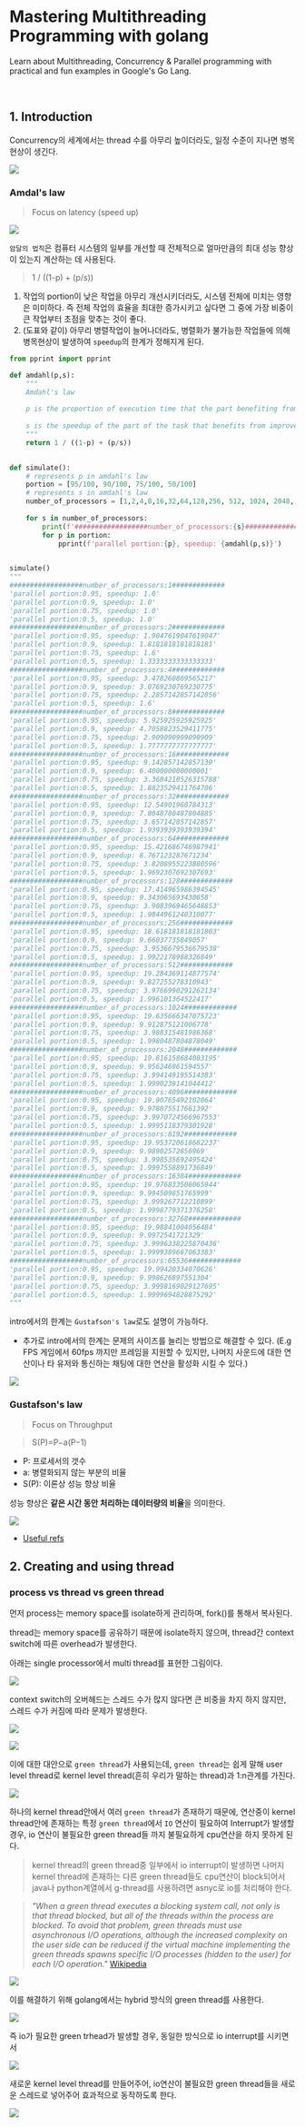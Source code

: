 # Mastering Multithreading Programming with golang


Learn about Multithreading, Concurrency & Parallel programming with practical and fun examples in Google's Go Lang.

<!--more-->
</br>

## 1. Introduction

Concurrency의 세계에서는 thread 수를 아무리 높이더라도, 일정 수준이 지나면 병목현상이 생긴다.

![](/images/parallel/amdal.png)

### Amdal's law
> Focus on latency (speed up)


![](/images/amdal.png)

`암달의 법칙`은 컴퓨터 시스템의 일부를 개선할 때 전체적으로 얼마만큼의 최대 성능 향상이 있는지 계산하는 데 사용된다.

> 1 / ((1-p) + (p/s))

1. 작업의 portion이 낮은 작업을 아무리 개선시키더라도, 시스템 전체에 미치는 영향은 미미하다. 즉 전체 작업의 효율을 최대한 증가시키고 싶다면 그 중에 가장 비중이 큰 작업부터 초점을 맞추는 것이 좋다.
2. (도표와 같이) 아무리 병렬작업이 늘어나더라도, 병렬화가 불가능한 작업들에 의해 병목현상이 발생하여 `speedup`의 한계가 정해지게 된다.

```python
from pprint import pprint

def amdahl(p,s):
    """
    Amdahl's law
    
    p is the proportion of execution time that the part benefiting from improved resources originally occupied.
    
    s is the speedup of the part of the task that benefits from improved system resources.
    """
    return 1 / ((1-p) + (p/s))
    

def simulate():    
    # represents p in amdahl's law
    portion = [95/100, 90/100, 75/100, 50/100]
    # represents s in amdahl's law
    number_of_processors = [1,2,4,8,16,32,64,128,256, 512, 1024, 2048, 4096, 8192, 16384, 32768, 65536]
    
    for s in number_of_processors:
        print(f'##################number_of_processors:{s}#############')
        for p in portion:
            pprint(f'parallel portion:{p}, speedup: {amdahl(p,s)}')
        

simulate()
"""
##################number_of_processors:1#############
'parallel portion:0.95, speedup: 1.0'
'parallel portion:0.9, speedup: 1.0'
'parallel portion:0.75, speedup: 1.0'
'parallel portion:0.5, speedup: 1.0'
##################number_of_processors:2#############
'parallel portion:0.95, speedup: 1.9047619047619047'
'parallel portion:0.9, speedup: 1.8181818181818181'
'parallel portion:0.75, speedup: 1.6'
'parallel portion:0.5, speedup: 1.3333333333333333'
##################number_of_processors:4#############
'parallel portion:0.95, speedup: 3.478260869565217'
'parallel portion:0.9, speedup: 3.0769230769230775'
'parallel portion:0.75, speedup: 2.2857142857142856'
'parallel portion:0.5, speedup: 1.6'
##################number_of_processors:8#############
'parallel portion:0.95, speedup: 5.925925925925925'
'parallel portion:0.9, speedup: 4.7058823529411775'
'parallel portion:0.75, speedup: 2.909090909090909'
'parallel portion:0.5, speedup: 1.7777777777777777'
##################number_of_processors:16#############
'parallel portion:0.95, speedup: 9.142857142857139'
'parallel portion:0.9, speedup: 6.400000000000001'
'parallel portion:0.75, speedup: 3.3684210526315788'
'parallel portion:0.5, speedup: 1.8823529411764706'
##################number_of_processors:32#############
'parallel portion:0.95, speedup: 12.54901960784313'
'parallel portion:0.9, speedup: 7.8048780487804885'
'parallel portion:0.75, speedup: 3.657142857142857'
'parallel portion:0.5, speedup: 1.9393939393939394'
##################number_of_processors:64#############
'parallel portion:0.95, speedup: 15.421686746987941'
'parallel portion:0.9, speedup: 8.767123287671234'
'parallel portion:0.75, speedup: 3.8208955223880596'
'parallel portion:0.5, speedup: 1.9692307692307693'
##################number_of_processors:128#############
'parallel portion:0.95, speedup: 17.414965986394545'
'parallel portion:0.9, speedup: 9.343065693430658'
'parallel portion:0.75, speedup: 3.9083969465648853'
'parallel portion:0.5, speedup: 1.9844961240310077'
##################number_of_processors:256#############
'parallel portion:0.95, speedup: 18.618181818181803'
'parallel portion:0.9, speedup: 9.66037735849057'
'parallel portion:0.75, speedup: 3.9536679536679538'
'parallel portion:0.5, speedup: 1.9922178988326849'
##################number_of_processors:512#############
'parallel portion:0.95, speedup: 19.284369114877574'
'parallel portion:0.9, speedup: 9.827255278310943'
'parallel portion:0.75, speedup: 3.9766990291262134'
'parallel portion:0.5, speedup: 1.996101364522417'
##################number_of_processors:1024#############
'parallel portion:0.95, speedup: 19.635666347075723'
'parallel portion:0.9, speedup: 9.912875121006778'
'parallel portion:0.75, speedup: 3.988315481986368'
'parallel portion:0.5, speedup: 1.9980487804878049'
##################number_of_processors:2048#############
'parallel portion:0.95, speedup: 19.816158684083195'
'parallel portion:0.9, speedup: 9.956246961594557'
'parallel portion:0.75, speedup: 3.994149195514383'
'parallel portion:0.5, speedup: 1.9990239141044412'
##################number_of_processors:4096#############
'parallel portion:0.95, speedup: 19.90765492102064'
'parallel portion:0.9, speedup: 9.978075517661392'
'parallel portion:0.75, speedup: 3.9970724566967553'
'parallel portion:0.5, speedup: 1.9995118379301928'
##################number_of_processors:8192#############
'parallel portion:0.95, speedup: 19.953720618682237'
'parallel portion:0.9, speedup: 9.98902572856969'
'parallel portion:0.75, speedup: 3.998535692495424'
'parallel portion:0.5, speedup: 1.9997558891736849'
##################number_of_processors:16384#############
'parallel portion:0.95, speedup: 19.976833506065944'
'parallel portion:0.9, speedup: 9.994509851765999'
'parallel portion:0.75, speedup: 3.999267712210899'
'parallel portion:0.5, speedup: 1.9998779371376258'
##################number_of_processors:32768#############
'parallel portion:0.95, speedup: 19.98841004056484'
'parallel portion:0.9, speedup: 9.9972541721329'
'parallel portion:0.75, speedup: 3.9996338225870436'
'parallel portion:0.5, speedup: 1.9999389667063383'
##################number_of_processors:65536#############
'parallel portion:0.95, speedup: 19.99420334070626'
'parallel portion:0.9, speedup: 9.998626897551304'
'parallel portion:0.75, speedup: 3.9998169029127695'
'parallel portion:0.5, speedup: 1.9999694828875292'
"""
```


intro에서의 한계는 `Gustafson's law`로도 설명이 가능하다.
+ 추가로 intro에서의 한계는 문제의 사이즈를 늘리는 방법으로 해결할 수 있다. (E.g FPS 게임에서 60fps 까지만 프레임을 지원할 수 있지만, 나머지 사운드에 대한 연산이나 타 유저와 통신하는 채팅에 대한 연산을 활성화 시킬 수 있다.)

![](/images/parallel/gustaf.png)

### Gustafson's law
> Focus on Throughput


> S(P)=P−a(P−1)

- P: 프로세서의 갯수
- a: 병렬화되지 않는 부분의 비율
- S(P): 이론상 성능 향상 비율
  

성능 향상은 **같은 시간 동안 처리하는 데이터량의 비율**을 의미한다.

![](/images/gustafsons_law.png)

- [Useful refs](https://bart7449.tistory.com/244)


## 2. Creating and using thread

### process vs thread vs green thread

먼저 process는 memory space를 isolate하게 관리하며, fork()를 통해서 복사된다.

thread는 memory space를 공유하기 때문에 isolate하지 않으며, thread간 context switch에 따른 overhead가 발생한다. 

아래는 single processor에서 multi thread를 표현한 그림이다.

![](/images/parallel/thread.png)

context switch의 오버헤드는 스레드 수가 많지 않다면 큰 비중을 차지 하지 않지만, 스레드 수가 커짐에 따라 문제가 발생한다.

![](/images/parallel/context_switch.png)

![](/images/parallel/context_switch2.png)

이에 대한 대안으로 `green thread`가 사용되는데, `green thread`는 쉽게 말해 user level thread로 kernel level thread(흔히 우리가 말하는 thread)과 1:n관계를 가진다.

![](/images/parallel/green_thread.png)

하나의 kernel thread안에서 여러 `green thread`가 존재하기 때문에, 연산중이 kernel thread안에 존재하는 특정 `green thread`에서 `IO` 연산이 필요하여 Interrupt가 발생할 경우, io 연산이 불필요한 green thread들 까지 불필요하게 cpu연산을 하지 못하게 된다.

> kernel thread의 green thread중 일부에서 io interrupt이 발생하면 나머지 kernel thread에 존재하는 다른 green thread들도 cpu연산이 block되어서 java나 python계열에서 g-thread를 사용하려면 asnyc로 io를 처리해야 한다.

> *"When a green thread executes a blocking system call, not only is that thread blocked, but all of the threads within the process are blocked. To avoid that problem, green threads must use asynchronous I/O operations, although the increased complexity on the user side can be reduced if the virtual machine implementing the green threads spawns specific I/O processes (hidden to the user) for each I/O operation."* [Wikipedia](https://en.wikipedia.org/wiki/Green_thread#:~:text=When%20a%20green,citation%20needed%5D)

![](/images/parallel/green_thread2.png)

이를 해결하기 위해 golang에서는 hybrid 방식의 green thread를 사용한다. 

![](/images/parallel/hybrid_groutine.png)

즉 io가 필요한 green trhead가 발생할 경우, 동일한 방식으로 io interrupt를 시키면서

![](/images/parallel/hybrid_groutine2.png)


새로운 kernel level thread를 만들어주어, io연산이 불필요한 green thread들을 새로운 스레드로 넣어주어 효과적으로 동작하도록 한다.

![](/images/parallel/hybrid_groutine3.png)

